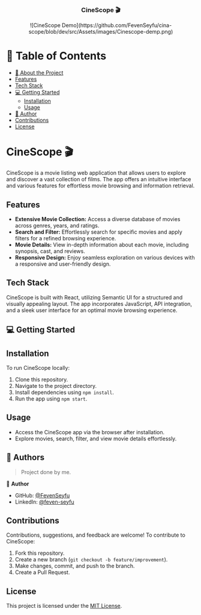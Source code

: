 <div align="center">

  <h3><b>CineScope 🎬</b></h3>
  ![CineScope Demo](https://github.com/FevenSeyfu/cina-scope/blob/dev/src/Assets/images/Cinescope-demp.png)

</div>

# 📗 Table of Contents
- [📖 About the Project](#CineScope)
- [Features](#features)
- [Tech Stack](#tech-stack)
- [💻 Getting Started](#getting-started)
    - [Installation](#installation)
    - [Usage](#usage)
- [👥 Author](#authors)
- [Contributions](#contributions)
- [License](#license)

# CineScope 🎬

CineScope is a movie listing web application that allows users to explore and discover a vast collection of films. The app offers an intuitive interface and various features for effortless movie browsing and information retrieval.

## Features

- **Extensive Movie Collection:** Access a diverse database of movies across genres, years, and ratings.
- **Search and Filter:** Effortlessly search for specific movies and apply filters for a refined browsing experience.
- **Movie Details:** View in-depth information about each movie, including synopsis, cast, and reviews.
- **Responsive Design:** Enjoy seamless exploration on various devices with a responsive and user-friendly design.

## Tech Stack

CineScope is built with React, utilizing Semantic UI for a structured and visually appealing layout. The app incorporates JavaScript, API integration, and a sleek user interface for an optimal movie browsing experience.

## 💻 Getting Started <a name="getting-started"></a>

## Installation

To run CineScope locally:

1. Clone this repository.
2. Navigate to the project directory.
3. Install dependencies using `npm install`.
4. Run the app using `npm start`.

## Usage

- Access the CineScope app via the browser after installation.
- Explore movies, search, filter, and view movie details effortlessly.

## 👥 Authors <a name="authors"></a>

> Project done by me.

👤 **Author**

- GitHub: [@FevenSeyfu](https://github.com/FevenSeyfu)
- LinkedIn: [@feven-seyfu](https://www.linkedin.com/in/feven-seyfu)

## Contributions

Contributions, suggestions, and feedback are welcome! To contribute to CineScope:

1. Fork this repository.
2. Create a new branch (`git checkout -b feature/improvement`).
3. Make changes, commit, and push to the branch.
4. Create a Pull Request.

## License

This project is licensed under the [MIT License](https://opensource.org/licenses/MIT).
